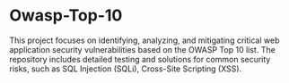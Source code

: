 # Owasp-Top-10
This project focuses on identifying, analyzing, and mitigating critical web application security vulnerabilities based on the OWASP Top 10 list. The repository includes detailed testing and solutions for common security risks, such as SQL Injection (SQLi), Cross-Site Scripting (XSS).
